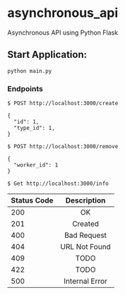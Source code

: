 # asynchronous_api
Asynchronous API using Python Flask

## Start Application:
`` python main.py ``


### Endpoints

```
$ POST http://localhost:3000/create

{
  "id": 1,
  "type_id": 1,
}

```



```
$ POST http://localhost:3000/remove

{
  "worker_id": 1
}

```


```
$ Get http://localhost:3000/info

```
| Status Code   | Description    | 
| ------------- |:--------------:|
| 200           | OK             | 
| 201           | Created        | 
| 400           | Bad Request    | 
| 404           | URL Not Found  | 
| 409           | TODO           | 
| 422           | TODO           | 
| 500           | Internal Error | 


